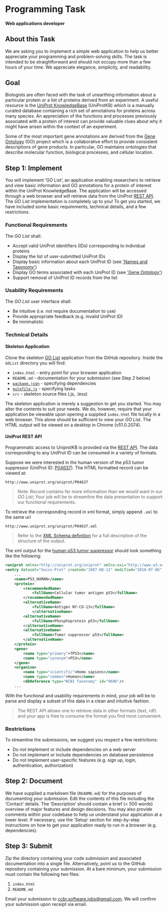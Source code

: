 # Programming Task
#### Web applications developer

## About this Task

We are asking you to implement a simple web application to help us better appreciate your programming and problem-solving skills. The task is intended to be straightforward and should not occupy more than a few hours of your time. We appreciate elegance, simplicity, and readability.

## Goal
Biologists are often faced with the task of unearthing information about a particular protein or a list of proteins derived from an experiment. A useful resource is the [UniProt KnowledgeBase](http://www.uniprot.org/help/about) (UniProtKB) which is a manually curated database containing a rich set of annotations for proteins across many species. An appreciation of the functions and processes previously associated with a protein of interest can provide valuable clues about why it might have arisen within the context of an experiment.      

Some of the most important gene annotations are derived from the [Gene Ontology](http://geneontology.org/) (GO) project which is a collaborative effort to provide consistent descriptions of gene products. In particular, GO maintains ontologies that describe molecular function, biological processes, and cellular location. 

## Step 1: Implement
You will implement ‘GO List’, an application enabling researchers to retrieve and view basic information and GO annotations for a protein of interest within the UniProt KnowledgeBase. The application will be accessed through a web browser and will retrieve data from the UniProt [REST API](http://www.uniprot.org/help/programmatic_access). The *GO List* implementation is completely up to you! To get you started, we have included some basic requirements, technical details, and a few restrictions.

### Functional Requirements

The *GO List* shall:

  - Accept valid UniProt identifiers (IDs) corresponding to individual proteins  
  - Display the list of user-submitted UniProt IDs 
  - Display basic information about each UniProt ID (see ['Names and Taxonomy'](http://www.uniprot.org/help/names_and_taxonomy_section)) 
  - Display GO terms associated with each UniProt ID (see ['Gene Ontology'](http://www.uniprot.org/help/gene_ontology)) 
  - Support removal of UniProt ID records from the list 
  
### Usability Requirements
The *GO List* user interface shall:

  - Be intuitive (i.e. not require documentation to use)
  - Provide appropriate feedback (e.g. invalid UniProt ID) 
  - Be minimalistic 
  
### Technical Details

#### Skeleton Application
Clone the skeleton [GO List](https://github.com/jvwong/GOList) application from the GitHub repository. Inside the `GOList` directory you will find:

  - `index.html` - entry point for your browser application
  - `README.md` - documentation for your submission (see Step 2 below)
  - [`package.json`](https://docs.npmjs.com/files/package.json) - specifying dependencies
  - [`gulpfile.js`](http://gulpjs.com/) - specifying tasks
  - `src` - skeleton source files (.js, .less)  

The skeleton application is merely a suggestion to get you started. You may alter the contents to suit your needs. We do, however, require that your application be viewable upon opening a supplied  `index.html` file locally in a web browser. This alone should be sufficient to view your *GO List*. The HTML output will be viewed on a desktop in Chrome (v51.0.2074).

#### UniProt REST API
Programmatic access to UniprotKB is provided via the [REST API](http://www.uniprot.org/help/programmatic_access). The data corresponding to any UniProt ID can be consumed in a variety of formats. 

Suppose we were interested in the human version of the p53 tumor suppressor (UniProt ID: [P04637](http://www.uniprot.org/uniprot/P04637)). The HTML formatted record can be viewed at:

```
http://www.uniprot.org/uniprot/P04637
```

> Note:  Record contains far more information than we would want in our *GO List*; Your job will be to streamline the data presentation to support our functional requirements.      

To retrieve the corresponding record in xml format, simply append `.xml` to the same url

```
http://www.uniprot.org/uniprot/P04637.xml
``` 

> Refer to the [XML Schema definition](http://www.uniprot.org/docs/uniprot.xsd) for a full description of the structure of the output.

The xml output for the [human p53 tumor suppressor](http://www.uniprot.org/uniprot/P04637.xml) should look something like the following:

```xml
<uniprot xmlns="http://uniprot.org/uniprot" xmlns:xsi="http://www.w3.org/2001/XMLSchema-instance" xsi:schemaLocation="http://uniprot.org/uniprot http://www.uniprot.org/support/docs/uniprot.xsd">
<entry dataset="Swiss-Prot" created="1987-08-13" modified="2016-07-06" version="245">
	...
	<name>P53_HUMAN</name>
	<protein>
		<recommendedName>
			<fullName>Cellular tumor antigen p53</fullName>
		</recommendedName>
		<alternativeName>
			<fullName>Antigen NY-CO-13</fullName>
			</alternativeName>
		<alternativeName>
			<fullName>Phosphoprotein p53</fullName>
		</alternativeName>
		<alternativeName>
			<fullName>Tumor suppressor p53</fullName>
		</alternativeName>
	</protein>
	<gene>
		<name type="primary">TP53</name>
		<name type="synonym">P53</name>
	</gene>
	<organism>
		<name type="scientific">Homo sapiens</name>
		<name type="common">Human</name>
		<dbReference type="NCBI Taxonomy" id="9606"/>
	...
```

With the functional and usability requirements in mind, your job will be to parse and display a subset of this data in a clean and intuitive fashion. 

> The REST API allows one to retrieve data in other formats (text, rdf) and your app is free to consume the format you find most convenient. 


### Restrictions
To streamline the submissions, we suggest you respect a few restrictions:

- Do not implement or include dependencies on a web server
- Do not implement or include dependencies on database persistence
- Do not implement user-specific features (e.g. sign up, login, authentication, authorization)

## Step 2: Document
We have supplied a markdown file (`README.md`) for the purposes of documenting your submission. Edit the contents of this file including the ‘Contact’ details. The ‘Description’ should contain a brief (< 500 words) overview of major features and design decisions. You may also provide comments within your codebase to help us understand your application at a lower level. If necessary, use the ‘Setup’ section for step-by-step instructions on how to get your application ready to run in a browser (e.g. dependencies).

## Step 3: Submit
Zip the directory containing your code submission and associated documentation into a single file. Alternatively, point us to the GitHub repository containing your submission. At a bare minimum, your submission must contain the following two files:

1. `index.html`
2. `README.md`

Email your submission to ccbr.software.jobs@gmail.com. We will confirm your submission upon receipt via email.
